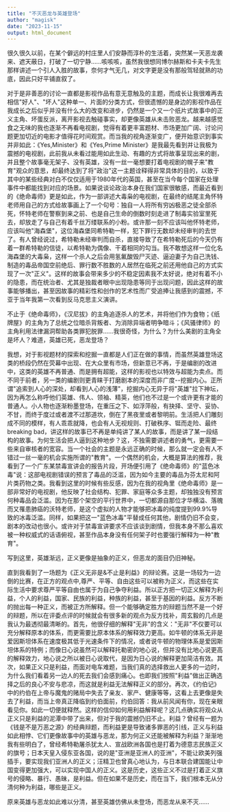 ```yaml
---
title: "不灭恶龙与英雄登场"
author: "magisk"
date: "2023-11-15"
output: html_document
---
```


<!--more-->

很久很久以前，在某个僻远的村庄里人们安静而淳朴的生活着，突然某一天恶龙袭来、遮天蔽日，打破了一切宁静......咳咳咳，虽然我很想同博尔赫斯和卡夫卡先生那样讲述一个引人入胜的故事，奈何才气无几，对文字更是没有那般驾轻就熟的功底，因此只好平铺直叙了。

对于是非善恶的讨论一直都是影视作品有意无意触及的主题，而成长让我很难再去相信"好人"、"坏人"这种单一、片面的分类方式，但很遗憾的是身边的影视作品在我成长之后似乎并没有什么大的改变和进步，仍然是一个又一个纸片式故事中的正义主角、坏蛋反派，离开影视去触碰事实，却更像英雄从未击败恶龙。越来越感觉食之无味的我也逐渐不再看电视剧，觉得有着更丰富题材、市场更加广阔、讨论问题更加切近的电影才值得花时间观赏。而当我的视角逐渐变广，便开始意识到事实并非如此：《Yes,Minister》和《Yes,Prime Minister》是我最先看到并让我极为震撼的电视剧，此前我从未看过能用如此生动、有趣的方式将故事呈现出来的剧，并且整个故事毫无架子、没有英雄，没有一丝一毫想要打着电视剧的幌子来"教育"观众的意思，却最终达到了将"政治"这一主题诠释得非常具体的目的，以致于其中的某些经典对白不仅仅适用于1980年代的英国，甚至在当今每个国家在处理事件中都能找到对应的场景。如果说谈论政治本身在我们国家很敏感，而最近看到的《绝命毒师》更是如此，作为一部讲述大毒枭的电视剧，在最终的结尾主角怀特老师用自己的方式给故事画上了一个句号：独自一人将所有穷凶极恶之徒全部杀死，怀特老师在警察到来之前、也是自己生命的倒数时刻走进了制毒实验室里死去，却放走了与自己有着千丝万缕联系的小粉。或许那一刻不应该叫他怀特老师，应该叫他"海森堡"，这位海森堡同希特勒一样，犯下罪行无数却未经审判的去世了。有人曾经说过，希特勒未经审判而自杀，直接导致了在希特勒死后的今天仍有着一群希特勒的信徒，以希特勒为偶像、干着相同的勾当。我不敢想这样一位化名海森堡的大毒枭，这样一个杀人之后会用氢氟酸毁尸灭迹、逼迫妻子为自己洗钱、制造的毒品帝国空前绝后、罪行数不胜数的人居然在临死之前还用他自己的方式实现了一次"正义"。这样的故事会带来多少的不稳定因素我不太好说，绝对有着不小的隐患，而在统治者、尤其是独裁者眼中出现隐患等同于出现问题，因此这样的故事能够播出，甚至因故事的精彩性和创作的艺术性而广受追捧让我感到的震撼，不亚于当年我第一次看到反马克思主义演讲。

不止于《绝命毒师》，《汉尼拔》的主角追逐杀人的艺术，并将他们作为食物；《纸牌屋》的主角为了总统之位暗杀背叛者、为消除异端者明争暗斗；《风骚律师》的主角利用法律漏洞帮助各类罪犯脱罪......我很奇怪，为什么？为什么美剧的主角全是坏人？难道，英雄已死，恶龙登场？

我想，对于影视题材的探索和挖掘一直都是人们正在做的事情，而虽然英雄登场这类的桥段仍然在荧幕中出现、在大众里有市场，但新意已不再，于是编剧的改进中，这类的英雄不再普通、而是拥有超能，这样的影视也以特效与超能为卖点。而不同于前者，另一类的编剧则更青睐于打磨剧本的深度而非广度--挖掘内心。正所谓"追索到人心的深处，却看到人心的浅薄"，挖掘内心无异于将"英雄"拉下神坛，因为再怎么称呼他们英雄、伟人、领袖、精英，他们也不过是一个或许更有才能的普通人。小人物也逐渐粉墨登场，在重压之下、如浮萍般，有抉择、坚守、妥协、不甘，而终于度过或者渡不过那道坎，倒在了黑夜里或者黎明前。生活把人们雕刻成不同的模样，有人乖乖就降，也会有人无视规则、打破秩序、铤而走险、最终breaking bad，讲这样的故事已不再是单纯讲了某人的故事，而是讲了某一段结构的故事。为何生活会把人逼到这种地步？这，不独需要讲述者的勇气，更需要一些来自审核者的宽容。当一个社会的主题是永远正确的时候，那么就一定会有人不错过一丝一毫的机会实施所谓的"教育"。一个偶然的机会，大概是算法的推荐，我看到了一个广东某禁毒宣讲会的报告片段，开场便引用了《绝命毒师》的"蓝色冰毒"说：这部电视剧错误的预言了毒品的泛滥，因为如今主要的毒品为芬太尼和阿片类药物之类。我看到这里的时候有些反感，因为在我的视角里《绝命毒师》是一部非常好的电视剧，他反映了社会结构、犯罪、家庭等众多主题，却独独没有预言何种毒品会泛滥。因为在那个架空的平行世界中，一切都源自那位才华横溢、落魄而又罹患肺癌的沃特老师，是这个虚拟的人物才能够把冰毒的纯度提到99.9%导致的冰毒泛滥。同样，如果把这一"蓝色冰毒"平替成任何其他，剧情仍旧不会变，剧本的改动也很小。或许对于禁毒宣讲要求不应该谈到剧情，但我本身不那么喜欢被一种权威式的话语俯视，甚至作品本身没有任何架子时也要强行解释为一种"教育"。

写到这里，英雄渐远，正义更像是抽象的正义，但恶龙的面目仍旧神秘。

直到我看到了一场题为《正义无非是&不止是利益》的辩论赛。这是一场较为一边倒的比赛，在正方的观点中,尊严、平等、自由这些可以被称为正义，而这些在实际生活中要求尊严平等自由也属于为自己争夺利益。所以正方把一切正义解释为利益，个人的利益，国家、民族的利益，种族的利益，甚至于基因的利益。反方不断的抛出每一种正义，而被正方所解释。但一个能够确定胜方的辩题当然不是一个好的辩题，所以在评委点评的时候就会有很多新的观点为反方找补，周玄毅的几点是我认为最透彻最清晰的。首先，他很仔细的解释"无非"的含义："无非"不仅要可以充分解释原本的体系，而更需要比原本体系的解释效力更高。如牛顿的体系无非是爱因斯坦体系在速度极其低于光速条件下的情况，或者说牛顿的物理体系是爱因斯坦体系的特例；而像日心说虽然可以解释托勒密的地心说，但并没有比地心说更高的解释效力，地心说之所以被日心说取代，是因为日心说的解释更加简洁有效。其次，如果正义只是利益，而面对电车难题，当我们真的选择救出人更多的一边时，为什么我们看着另一边人的死去我们会感到痛心。也即我们按照"利益"做出正确选择之后的良心不安与悲凉，而这就是利益无法解释正义的部分。再次，《约伯记》中的约伯在上帝与魔鬼的赌局中失去了亲友、家产、健康等等，这看上去更像是失去了利益，而当上帝真正降临到约伯面前，约伯回答：我从前风闻有你，现在亲眼看见你。如此一切便就释然。这样的信仰如何用利益解释呢？这几点确实将观众从正义只是利益的泥潭中带了出来，但对于我的震撼仍旧不止。利益？曾经有一题为《钱是不是万恶之源》的经典辩题，而利益更是导致诸多罪恶的引线，正义与利益如此相悖、它们更像故事中的英雄与恶龙，那为何正义还能被解释为利益？渐渐地我有些明白了，曾经希特勒屠杀犹太人、宣战欧洲各国也是打着为德意志民族正义的旗号；日本天皇入侵东亚各国，说的是"亚洲是亚洲人的亚洲"，不能让欧美列强插手，要实现我们亚洲人的正义；汪精卫也曾真心地认为，与日本联合建国能让中国变得更加强大，可以实现中国人的正义。这是历史，这些正义不过是打着正义旗号的侵略、暴行、愚昧，是利益。但在如果不是历史，而在当下，我们根本无从分清何种为利益，哪些是正义。

原来英雄与恶龙如此难以分清，甚至英雄仿佛从未登场，而恶龙从来不灭......





